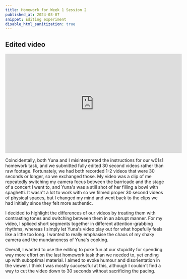 ```yaml
---
title: Homework for Week 1 Session 2
published_at: 2024-03-07
snippet: Editing experiment
disable_html_sanitization: true
---
```


## Edited video

<iframe width="560" height="315" src="https://www.youtube.com/embed/qhYYB_-Jxdk?si=DEerehOkeqBLb1Cs" title="YouTube video player" frameborder="0" allow="accelerometer; autoplay; clipboard-write; encrypted-media; gyroscope; picture-in-picture; web-share" allowfullscreen></iframe>
<br>

Coincidentally, both Yuna and I misinterpreted the instructions for our w01s1 homework task, and we submitted fully edited 30 second videos rather than raw footage. Fortunately, we had both recorded 1-2 videos that were 30 seconds or longer, so we exchanged those. My video was a clip of me repeatedly switching my camera focus between the barricade and the stage of a concert I went to, and Yuna's was a still shot of her filling a bowl with spaghetti. It wasn't a lot to work with so we filmed proper 30 second videos of physical spaces, but I changed my mind and went back to the clips we had initially since they felt more authentic.

I decided to highlight the differences of our videos by treating them with contrasting tones and switching between them in an abrupt manner. For my video, I spliced short segments together in different attention-grabbing rhythms, whereas I simply let Yuna's video play out for what hopefully feels like a little too long. I wanted to really emphasise the chaos of my shaky camera and the mundaneness of Yuna's cooking.

Overall, I wanted to use the editing to poke fun at our stupidity for spending way more effort on the last homework task than we needed to, yet ending up with suboptimal material. I aimed to evoke humour and disorientation in the viewer. I think I was mostly successful at this, although I couldn't find a way to cut the video down to 30 seconds without sacrificing the pacing.

<br><br>